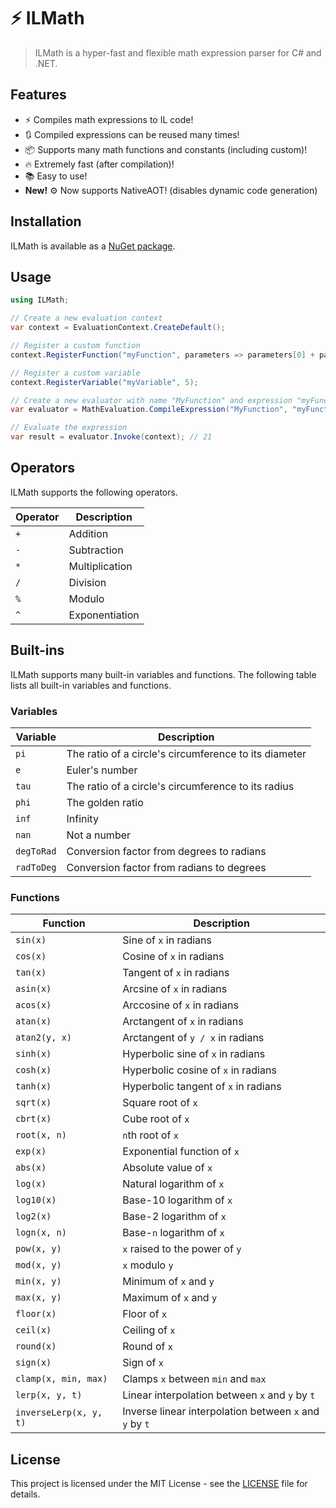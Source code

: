 # ⚡ ILMath
> ILMath is a hyper-fast and flexible math expression parser for C# and .NET.

## Features
- ⚡ Compiles math expressions to IL code!
- 🔃 Compiled expressions can be reused many times!
- 📦 Supports many math functions and constants (including custom)!
- 🔥 Extremely fast (after compilation)!
- 📚 Easy to use!
- **New!** ⚙️ Now supports NativeAOT! (disables dynamic code generation)

## Installation
ILMath is available as a [NuGet package](https://www.nuget.org/packages/ILMath/).

## Usage
```csharp
using ILMath;

// Create a new evaluation context
var context = EvaluationContext.CreateDefault();

// Register a custom function
context.RegisterFunction("myFunction", parameters => parameters[0] + parameters[1]);

// Register a custom variable
context.RegisterVariable("myVariable", 5);

// Create a new evaluator with name "MyFunction" and expression "myFunction(2, myVariable) * 3"
var evaluator = MathEvaluation.CompileExpression("MyFunction", "myFunction(2, myVariable) * 3");

// Evaluate the expression
var result = evaluator.Invoke(context); // 21
```

## Operators
ILMath supports the following operators.

| Operator | Description    |
|----------|----------------|
| `+`      | Addition       |
| `-`      | Subtraction    |
| `*`      | Multiplication |
| `/`      | Division       |
| `%`      | Modulo         |
| `^`      | Exponentiation |

## Built-ins
ILMath supports many built-in variables and functions. The following table lists all built-in variables and functions.

### Variables
| Variable   | Description                                           |
|------------|-------------------------------------------------------|
| `pi`       | The ratio of a circle's circumference to its diameter |
| `e`        | Euler's number                                        |
| `tau`      | The ratio of a circle's circumference to its radius   |
| `phi`      | The golden ratio                                      |
| `inf`      | Infinity                                              |
| `nan`      | Not a number                                          |
| `degToRad` | Conversion factor from degrees to radians             |
| `radToDeg` | Conversion factor from radians to degrees             |

### Functions
| Function               | Description                                             |
|------------------------|---------------------------------------------------------|
| `sin(x)`               | Sine of `x` in radians                                  |
| `cos(x)`               | Cosine of `x` in radians                                |
| `tan(x)`               | Tangent of `x` in radians                               |
| `asin(x)`              | Arcsine of `x` in radians                               |
| `acos(x)`              | Arccosine of `x` in radians                             |
| `atan(x)`              | Arctangent of `x` in radians                            |
| `atan2(y, x)`          | Arctangent of `y / x` in radians                        |
| `sinh(x)`              | Hyperbolic sine of `x` in radians                       |
| `cosh(x)`              | Hyperbolic cosine of `x` in radians                     |
| `tanh(x)`              | Hyperbolic tangent of `x` in radians                    |
| `sqrt(x)`              | Square root of `x`                                      |
| `cbrt(x)`              | Cube root of `x`                                        |
| `root(x, n)`           | `n`th root of `x`                                       |
| `exp(x)`               | Exponential function of `x`                             |
| `abs(x)`               | Absolute value of `x`                                   |
| `log(x)`               | Natural logarithm of `x`                                |
| `log10(x)`             | Base-10 logarithm of `x`                                |
| `log2(x)`              | Base-2 logarithm of `x`                                 |
| `logn(x, n)`           | Base-`n` logarithm of `x`                               |
| `pow(x, y)`            | `x` raised to the power of `y`                          |
| `mod(x, y)`            | `x` modulo `y`                                          |
| `min(x, y)`            | Minimum of `x` and `y`                                  |
| `max(x, y)`            | Maximum of `x` and `y`                                  |
| `floor(x)`             | Floor of `x`                                            |
| `ceil(x)`              | Ceiling of `x`                                          |
| `round(x)`             | Round of `x`                                            |
| `sign(x)`              | Sign of `x`                                             |
| `clamp(x, min, max)`   | Clamps `x` between `min` and `max`                      |
| `lerp(x, y, t)`        | Linear interpolation between `x` and `y` by `t`         |
| `inverseLerp(x, y, t)` | Inverse linear interpolation between `x` and `y` by `t` |

## License
This project is licensed under the MIT License - see the [LICENSE](LICENSE) file for details.